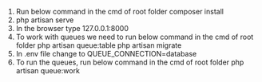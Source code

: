 1) Run below command in the cmd of root folder
    composer install
2) php artisan serve
3) In the browser type 127.0.0.1:8000  
4) To work with queues we need to run below command in the cmd of root folder
    php artisan queue:table
    php artisan migrate
5) In .env file change to QUEUE_CONNECTION=database
6) To run the queues, run below command in the cmd of root folder
    php artisan queue:work

